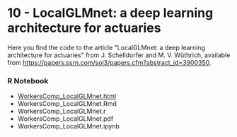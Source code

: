 # 10 - LocalGLMnet: a deep learning architecture for actuaries

Here you find the code to the article "LocalGLMnet: a deep learning architecture for actuaries" from J. Schelldorfer and M. V. Wüthrich, available from https://papers.ssrn.com/sol3/papers.cfm?abstract_id=3900350.

### R Notebook
- [WorkersComp_LocalGLMnet.html](https://htmlpreview.github.io/?https://github.com/JSchelldorfer/ActuarialDataScience/blob/master/10%20-%20LocalGLMnet/WorkersComp_LocalGLMnet.html)
- WorkersComp_LocalGLMnet.Rmd
- WorkersComp_LocalGLMnet.r
- WorkersComp_LocalGLMnet.pdf
- WorkersComp_LocalGLMnet.ipynb
